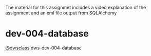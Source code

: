 The material for this assignmet includes a video explanation 
of the assignment and an xml file output from SQLAlchemy

# dev-004-database
[@dwsclass](https://github.com/dwsclass) dws-dev-004-database
